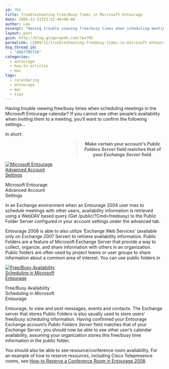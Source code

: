 ```yaml
---
id: 701
title: Troubleshooting Free/Busy Times in Microsoft Entourage
date: 2009-11-21T23:52:46+00:00
author: Lee
excerpt: "Having trouble viewing free/busy times when scheduling meetings in the Microsoft Entourage calendar? If you cannot see other people's availability when inviting them to a meeting, you'll want to confirm the following settings..."
layout: post
guid: http://blog.gingergeek.com/?p=701
permalink: /2009/11/troubleshooting-freebusy-times-in-microsoft-entourage/
dsq_thread_id:
  - "4867705716"
categories:
  - entourage
  - how-to articles
  - mac
tags:
  - calendaring
  - entourage
  - mac
  - tips
---
```


<span style="position:relative;float:left;padding-right:5px;"> </span> Having trouble viewing free/busy times when scheduling meetings in the Microsoft Entourage calendar? If you cannot see other people’s availability when inviting them to a meeting, you’ll want to confirm the following settings…

<!--more-->

In short:

<div>
  <blockquote style="text-align:center;margin-left:45%;">
    <p>
      <strong>Make certain your account’s <em>Public Folders Server</em> field matches that of your <em>Exchange Server</em> field.</strong>
    </p>
  </blockquote>
</div>

<div id="attachment_705" style="width: 160px" class="wp-caption alignright">
  <a href="http://blog.gingergeek.com/2009/11/troubleshooting-freebusy-times-in-microsoft-entourage/microsoft-entourage-advanced-account-settings/"><img class="size-thumbnail wp-image-705  " title="Microsoft Entourage Advanced Account Settings" src="https://i2.wp.com/blog.gingergeek.com/wp-content/uploads/2009/11/Microsoft-Entourage-Advanced-Account-Settings.png?resize=150%2C150" alt="Microsoft Entourage Advanced Account Settings" srcset="https://i2.wp.com/blog.gingergeek.com/wp-content/uploads/2009/11/Microsoft-Entourage-Advanced-Account-Settings.png?resize=150%2C150 150w, https://i2.wp.com/blog.gingergeek.com/wp-content/uploads/2009/11/Microsoft-Entourage-Advanced-Account-Settings.png?zoom=2&resize=150%2C150 300w, https://i2.wp.com/blog.gingergeek.com/wp-content/uploads/2009/11/Microsoft-Entourage-Advanced-Account-Settings.png?zoom=3&resize=150%2C150 450w" sizes="(max-width: 150px) 100vw, 150px" data-recalc-dims="1" /></a>
  
  <p class="wp-caption-text">
    Microsoft Entourage Advanced Account Settings
  </p>
</div>

In an Exchange environment when an Entourage 2004 user tries to schedule meetings with other users, availability information is retrieved using a WebDAV based query (Get /public/?Cmd=freebusy) to the Public Folder Server configured in your account settings under the advanced tab.

Entourage 2008 is able to also utilize ‘Exchange Web Services’ (available only on Exchange 2007 Server) to retrieve availability information. Public Folders are a feature of Microsoft Exchange Server that provide a way to collect, organize, and share information with others in an organization. Public folders are often used by project teams or user groups to share information about a common area of interest. You can use public folders in

<div id="attachment_706" style="width: 160px" class="wp-caption alignleft">
  <a href="http://blog.gingergeek.com/2009/11/troubleshooting-freebusy-times-in-microsoft-entourage/free-busy-availability-scheduling-in-microsoft-entourage/"><img class="size-thumbnail wp-image-706 " title="Free/Busy Availability Scheduling in Microsoft Entourage" src="https://i0.wp.com/blog.gingergeek.com/wp-content/uploads/2009/11/Free-Busy-Availability-Scheduling-in-Microsoft-Entourage-150x150.png?resize=150%2C150" alt="Free/Busy Availability Scheduling in Microsoft Entourage" srcset="https://i1.wp.com/blog.gingergeek.com/wp-content/uploads/2009/11/Free-Busy-Availability-Scheduling-in-Microsoft-Entourage.png?resize=150%2C150 150w, https://i1.wp.com/blog.gingergeek.com/wp-content/uploads/2009/11/Free-Busy-Availability-Scheduling-in-Microsoft-Entourage.png?zoom=2&resize=150%2C150 300w, https://i1.wp.com/blog.gingergeek.com/wp-content/uploads/2009/11/Free-Busy-Availability-Scheduling-in-Microsoft-Entourage.png?zoom=3&resize=150%2C150 450w" sizes="(max-width: 150px) 100vw, 150px" data-recalc-dims="1" /></a>
  
  <p class="wp-caption-text">
    Free/Busy Availability Scheduling in Microsoft Entourage
  </p>
</div>

Entourage, to view and post messages, events and contacts. The Exchange server that stores Public Folders is also usually used to store users’ free/busy scheduling information. Having confirmed your Entourage Exchange account’s _Public Folders Server_ field matches that of your _Exchange Server_, you should now be able to see other user’s calendar availability, assuming your organization stores this free/busy time information in the public folder.

You should also be able to see resource/conference room availability. For an example of how to reserve resources, including Cisco Telepresence rooms, see [How-to Reserve a Conference Room in Entourage 2008](http://blog.gingergeek.com/2009/06/how-to-reserve-a-conference-room-in-entourage-2008-calendar/).